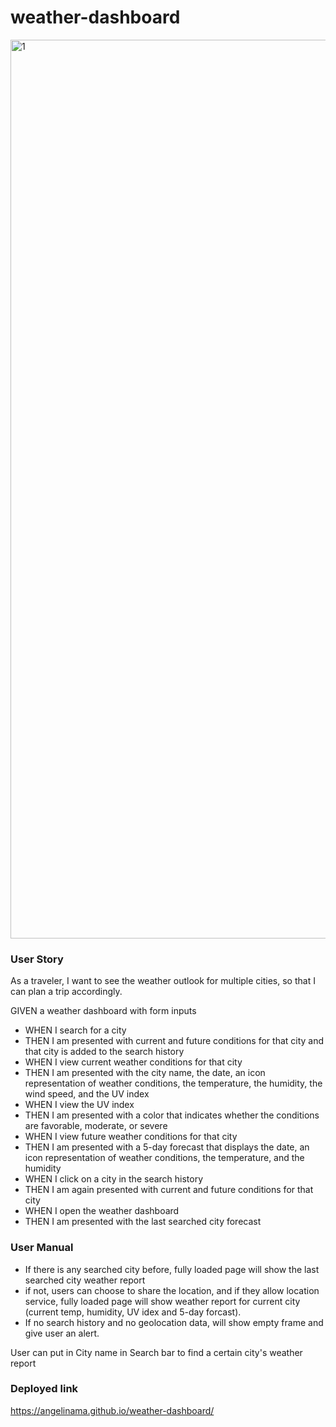 # weather-dashboard
<img width="1438" alt="1" src="https://user-images.githubusercontent.com/22566791/88439525-4ef02f80-cdc0-11ea-81a2-5283c74ff240.png">

### User Story
As a traveler, I want to see the weather outlook for multiple cities, so that I can plan a trip accordingly.

GIVEN a weather dashboard with form inputs
- WHEN I search for a city
- THEN I am presented with current and future conditions for that city and that city is added to the search history
- WHEN I view current weather conditions for that city
- THEN I am presented with the city name, the date, an icon representation of weather conditions, the temperature, the humidity, the wind speed, and the UV index
- WHEN I view the UV index
- THEN I am presented with a color that indicates whether the conditions are favorable, moderate, or severe
- WHEN I view future weather conditions for that city
- THEN I am presented with a 5-day forecast that displays the date, an icon representation of weather conditions, the temperature, and the humidity
- WHEN I click on a city in the search history
- THEN I am again presented with current and future conditions for that city
- WHEN I open the weather dashboard
- THEN I am presented with the last searched city forecast

### User Manual
- If there is any searched city before, fully loaded page will show the last searched city weather report
- if not,  users can choose to share the location, and if they allow location service, fully loaded page will show weather report for current city (current temp, humidity, UV idex and 5-day forcast). 
- If no search history and no geolocation data, will show empty frame and give user an alert.

User can put in City name in Search bar to find a certain city's weather report

### Deployed link
https://angelinama.github.io/weather-dashboard/


